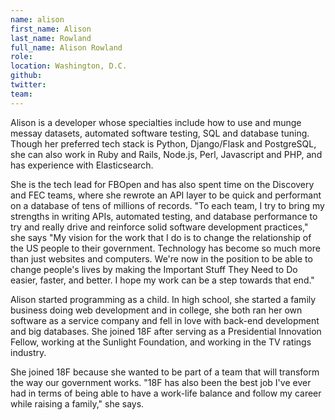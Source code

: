 ```yaml
---
name: alison
first_name: Alison
last_name: Rowland
full_name: Alison Rowland
role:
location: Washington, D.C.
github:
twitter:
team:
---
```

Alison is a developer whose specialties include how to use and munge messay datasets, automated software testing, SQL and database tuning. Though her preferred tech stack is Python, Django/Flask and PostgreSQL, she can also work in Ruby and Rails, Node.js, Perl, Javascript and PHP, and has experience with Elasticsearch.

She is the tech lead for FBOpen and has also spent time on the Discovery and FEC teams, where she rewrote an API layer to be quick and performant on a database of tens of millions of records. "To each team, I try to bring my strengths in writing APIs, automated testing, and database performance to try and really drive and reinforce solid software development practices," she says "My vision for the work that I do is to change the relationship of the US people to their government. Technology has become so much more than just websites and computers. We're now in the position to be able to change people's lives by making the Important Stuff They Need to Do easier, faster, and better. I hope my work can be a step towards that end."

Alison started programming as a child. In high school, she started a family business doing web development and in college, she both ran her own software as a service company and fell in love with back-end development and big databases. She joined 18F after serving as a Presidential Innovation Fellow, working at the Sunlight Foundation, and working in the TV ratings industry.

She joined 18F because she wanted to be part of a team that will transform the way our government works. "18F has also been the best job I've ever had in terms of being able to have a work-life balance and follow my career while raising a family," she says.
